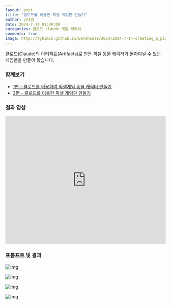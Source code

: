 ```yaml
---
layout: post
title: "클로드를 이용한 픽셀 게임판 만들기"
author: 김태영
date: 2024-7-14 01:00:00
categories: 클로드 claude 게임 캐릭터
comments: true
image: http://tykimos.github.io/warehouse/2024/2024-7-14-creating_a_pixel_game_board_with_claude_title.jpg
---
```


클로드(Claude)의 아티팩트(Artifacts)로 만든 픽셀 동물 캐릭터가 돌아다닐 수 있는 게임판을 만들어 봤습니다.

### 함께보기

* [1편 - 클로드를 이용하여 픽셀게임 동물 캐릭터 만들기](https://tykimos.github.io/2024/07/13/creating_pixel_game_animal_characters_with_claude/)
* [2편 - 클로드를 이용한 픽셀 게임판 만들기](https://tykimos.github.io/2024/07/14/creating_a_pixel_game_board_with_claude/)

### 결과 영상

<iframe width="100%" height="400" src="https://www.youtube.com/embed/IafSDsOGYjA" title="YouTube video player" frameborder="0" allow="accelerometer; autoplay; clipboard-write; encrypted-media; gyroscope; picture-in-picture" allowfullscreen></iframe>

### 프롬프트 및 결과

![img](http://tykimos.github.io/warehouse/2024/2024-7-14-creating_a_pixel_game_board_with_claude_1.jpeg)

![img](http://tykimos.github.io/warehouse/2024/2024-7-14-creating_a_pixel_game_board_with_claude_2.jpeg)

![img](http://tykimos.github.io/warehouse/2024/2024-7-14-creating_a_pixel_game_board_with_claude_3.jpeg)

![img](http://tykimos.github.io/warehouse/2024/2024-7-14-creating_a_pixel_game_board_with_claude_4.jpeg)